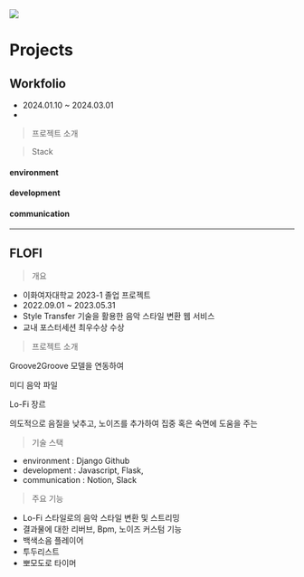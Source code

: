 <img src="https://img.shields.io/badge/springboot-6DB33F?style=for-the-badge&logo=springboot&logoColor=white">


# Projects

## Workfolio


- 2024.01.10 ~ 2024.03.01
- 

>프로젝트 소개

>Stack 

#### environment
#### development
#### communication


---
## FLOFI

>개요
- 이화여자대학교 2023-1 졸업 프로젝트
- 2022.09.01 ~ 2023.05.31
- Style Transfer 기술을 활용한 음악 스타일 변환 웹 서비스
- 교내 포스터세션 최우수상 수상


>프로젝트 소개

Groove2Groove 모델을 연동하여 

미디 음악 파일

Lo-Fi 장르

의도적으로 음질을 낮추고, 노이즈를 추가하여 집중 혹은 숙면에 도움을 주는

>기술 스택
- environment : Django Github
- development : Javascript, Flask, 
- communication : Notion, Slack

>주요 기능
- Lo-Fi 스타일로의 음악 스타일 변환 및 스트리밍
- 결과물에 대한 리버브, Bpm, 노이즈 커스텀 기능
- 백색소음 플레이어
- 투두리스트
- 뽀모도로 타이머